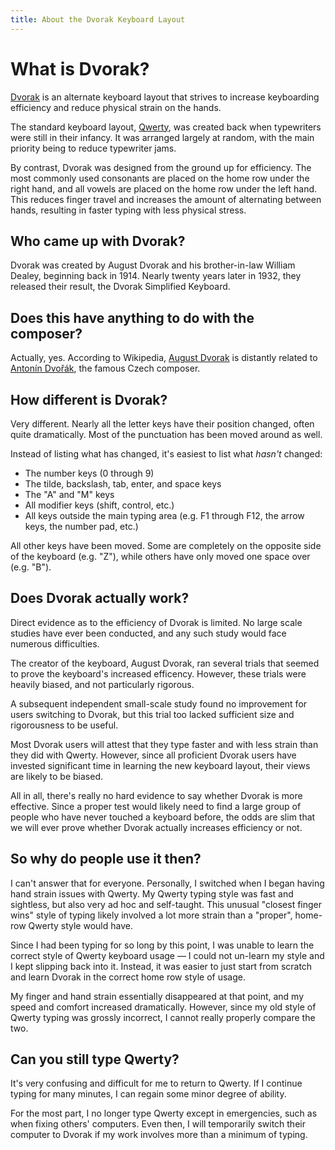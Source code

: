 ```yaml
---
title: About the Dvorak Keyboard Layout
---
```


# What is Dvorak?

<a href="https://en.wikipedia.org/wiki/Dvorak_Simplified_Keyboard" target="_blank">Dvorak</a> is an alternate keyboard layout that strives to increase keyboarding efficiency and reduce physical strain on the hands.

The standard keyboard layout, <a href="https://en.wikipedia.org/wiki/QWERTY" target="_blank">Qwerty</a>, was created back when typewriters were still in their infancy.  It was arranged largely at random, with the main priority being to reduce typewriter jams.

By contrast, Dvorak was designed from the ground up for efficiency.  The most commonly used consonants are placed on the home row under the right hand, and all vowels are placed on the home row under the left hand.  This reduces finger travel and increases the amount of alternating between hands, resulting in faster typing with less physical stress.

## Who came up with Dvorak?

Dvorak was created by August Dvorak and his brother-in-law William Dealey, beginning back in 1914.  Nearly twenty years later in 1932, they released their result, the Dvorak Simplified Keyboard.

## Does this have anything to do with the composer?

Actually, yes.  According to Wikipedia, <a href="https://en.wikipedia.org/wiki/August_Dvorak" target="_blank">August Dvorak</a> is distantly related to <a href="https://en.wikipedia.org/wiki/Antonín_Dvořák" target="_blank">Antonín Dvořák</a>, the famous Czech composer.

## How different is Dvorak?

Very different.  Nearly all the letter keys have their position changed, often quite dramatically.  Most of the punctuation has been moved around as well.

Instead of listing what has changed, it's easiest to list what *hasn't* changed:

* The number keys (0 through 9)
* The tilde, backslash, tab, enter, and space keys
* The "A" and "M" keys
* All modifier keys (shift, control, etc.)
* All keys outside the main typing area (e.g. F1 through F12, the arrow keys, the number pad, etc.)

All other keys have been moved.  Some are completely on the opposite side of the keyboard (e.g. "Z"), while others have only moved one space over (e.g. "B").

## Does Dvorak actually work?

Direct evidence as to the efficiency of Dvorak is limited.  No large scale studies have ever been conducted, and any such study would face numerous difficulties.

The creator of the keyboard, August Dvorak, ran several trials that seemed to prove the keyboard's increased efficency.  However, these trials were heavily biased, and not particularly rigorous.

A subsequent independent small-scale study found no improvement for users switching to Dvorak, but this trial too lacked sufficient size and rigorousness to be useful.

Most Dvorak users will attest that they type faster and with less strain than they did with Qwerty.  However, since all proficient Dvorak users have invested significant time in learning the new keyboard layout, their views are likely to be biased.

All in all, there's really no hard evidence to say whether Dvorak is more effective.  Since a proper test would likely need to find a large group of people who have never touched a keyboard before, the odds are slim that we will ever prove whether Dvorak actually increases efficiency or not.

## So why do people use it then?

I can't answer that for everyone.  Personally, I switched when I began having hand strain issues with Qwerty.  My Qwerty typing style was fast and sightless, but also very ad hoc and self-taught.  This unusual "closest finger wins" style of typing likely involved a lot more strain than a "proper", home-row Qwerty style would have.

Since I had been typing for so long by this point, I was unable to learn the correct style of Qwerty keyboard usage — I could not un-learn my style and I kept slipping back into it.  Instead, it was easier to just start from scratch and learn Dvorak in the correct home row style of usage.
 
My finger and hand strain essentially disappeared at that point, and my speed and comfort increased dramatically.  However, since my old style of Qwerty typing was grossly incorrect, I cannot really properly compare the two.

## Can you still type Qwerty?

It's very confusing and difficult for me to return to Qwerty.  If I continue typing for many minutes, I can regain some minor degree of ability.

For the most part, I no longer type Qwerty except in emergencies, such as when fixing others' computers.  Even then, I will temporarily switch their computer to Dvorak if my work involves more than a minimum of typing.
